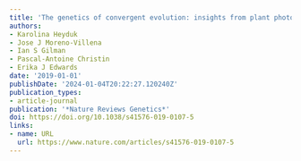 ```yaml
---
title: 'The genetics of convergent evolution: insights from plant photosynthesis'
authors:
- Karolina Heyduk
- Jose J Moreno-Villena
- Ian S Gilman
- Pascal-Antoine Christin
- Erika J Edwards
date: '2019-01-01'
publishDate: '2024-01-04T20:22:27.120240Z'
publication_types:
- article-journal
publication: '*Nature Reviews Genetics*'
doi: https://doi.org/10.1038/s41576-019-0107-5
links:
- name: URL
  url: https://www.nature.com/articles/s41576-019-0107-5
---
```

